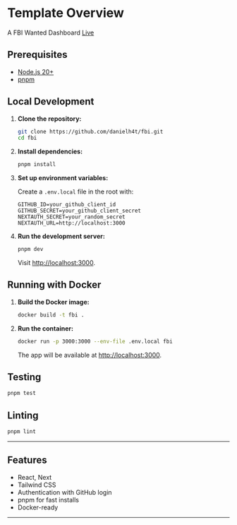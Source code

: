 # Template Overview

A FBI Wanted Dashboard  [Live](https://wanted.stacq.app)

## Prerequisites

- [Node.js 20+](https://nodejs.org/)
- [pnpm](https://pnpm.io/)

## Local Development

1. **Clone the repository:**

   ```sh
   git clone https://github.com/danielh4t/fbi.git
   cd fbi
   ```

2. **Install dependencies:**

   ```sh
   pnpm install
   ```

3. **Set up environment variables:**

   Create a `.env.local` file in the root with:

   ```
   GITHUB_ID=your_github_client_id
   GITHUB_SECRET=your_github_client_secret
   NEXTAUTH_SECRET=your_random_secret
   NEXTAUTH_URL=http://localhost:3000
   ```

4. **Run the development server:**

   ```sh
   pnpm dev
   ```

   Visit [http://localhost:3000](http://localhost:3000).

## Running with Docker

1. **Build the Docker image:**

   ```sh
   docker build -t fbi .
   ```

2. **Run the container:**

   ```sh
   docker run -p 3000:3000 --env-file .env.local fbi
   ```

   The app will be available at [http://localhost:3000](http://localhost:3000).

## Testing

```sh
pnpm test
```

## Linting

```sh
pnpm lint
```

---

## Features

- React, Next
- Tailwind CSS
- Authentication with GitHub login
- pnpm for fast installs
- Docker-ready

---
